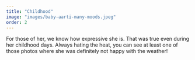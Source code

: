 ```yaml
---
title: "Childhood"
image: "images/baby-aarti-many-moods.jpeg"
order: 2
---
```


For those of her, we know how expressive she is. That was true even
during her childhood days. Always hating the heat, you can see at least
one of those photos where she was definitely not happy with the weather!


